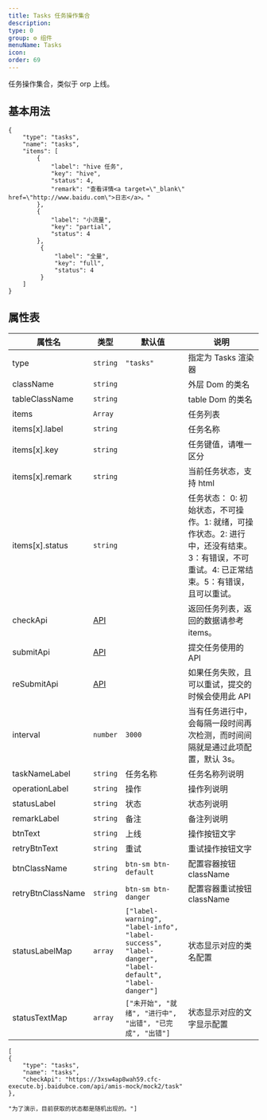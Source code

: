 ```yaml
---
title: Tasks 任务操作集合
description:
type: 0
group: ⚙ 组件
menuName: Tasks
icon:
order: 69
---
```


任务操作集合，类似于 orp 上线。

## 基本用法

```schema: scope="body"
{
    "type": "tasks",
    "name": "tasks",
    "items": [
        {
            "label": "hive 任务",
            "key": "hive",
            "status": 4,
            "remark": "查看详情<a target=\"_blank\" href=\"http://www.baidu.com\">日志</a>。"
        },
        {
            "label": "小流量",
            "key": "partial",
            "status": 4
        },
         {
             "label": "全量",
             "key": "full",
             "status": 4
         }
    ]
}
```

## 属性表

| 属性名            | 类型                | 默认值                                                                                              | 说明                                                                                                                                      |
| ----------------- | ------------------- | --------------------------------------------------------------------------------------------------- | ----------------------------------------------------------------------------------------------------------------------------------------- |
| type              | `string`            | `"tasks"`                                                                                           | 指定为 Tasks 渲染器                                                                                                                       |
| className         | `string`            |                                                                                                     | 外层 Dom 的类名                                                                                                                           |
| tableClassName    | `string`            |                                                                                                     | table Dom 的类名                                                                                                                          |
| items             | `Array`             |                                                                                                     | 任务列表                                                                                                                                  |
| items[x].label    | `string`            |                                                                                                     | 任务名称                                                                                                                                  |
| items[x].key      | `string`            |                                                                                                     | 任务键值，请唯一区分                                                                                                                      |
| items[x].remark   | `string`            |                                                                                                     | 当前任务状态，支持 html                                                                                                                   |
| items[x].status   | `string`            |                                                                                                     | 任务状态： 0: 初始状态，不可操作。1: 就绪，可操作状态。2: 进行中，还没有结束。3：有错误，不可重试。4: 已正常结束。5：有错误，且可以重试。 |
| checkApi          | [API](../types/api) |                                                                                                     | 返回任务列表，返回的数据请参考 items。                                                                                                    |
| submitApi         | [API](../types/api) |                                                                                                     | 提交任务使用的 API                                                                                                                        |
| reSubmitApi       | [API](../types/api) |                                                                                                     | 如果任务失败，且可以重试，提交的时候会使用此 API                                                                                          |
| interval          | `number`            | `3000`                                                                                              | 当有任务进行中，会每隔一段时间再次检测，而时间间隔就是通过此项配置，默认 3s。                                                             |
| taskNameLabel     | `string`            | 任务名称                                                                                            | 任务名称列说明                                                                                                                            |
| operationLabel    | `string`            | 操作                                                                                                | 操作列说明                                                                                                                                |
| statusLabel       | `string`            | 状态                                                                                                | 状态列说明                                                                                                                                |
| remarkLabel       | `string`            | 备注                                                                                                | 备注列说明                                                                                                                                |
| btnText           | `string`            | 上线                                                                                                | 操作按钮文字                                                                                                                              |
| retryBtnText      | `string`            | 重试                                                                                                | 重试操作按钮文字                                                                                                                          |
| btnClassName      | `string`            | `btn-sm btn-default`                                                                                | 配置容器按钮 className                                                                                                                    |
| retryBtnClassName | `string`            | `btn-sm btn-danger`                                                                                 | 配置容器重试按钮 className                                                                                                                |
| statusLabelMap    | `array`             | `["label-warning", "label-info", "label-success", "label-danger", "label-default", "label-danger"]` | 状态显示对应的类名配置                                                                                                                    |
| statusTextMap     | `array`             | `["未开始", "就绪", "进行中", "出错", "已完成", "出错"]`                                            | 状态显示对应的文字显示配置                                                                                                                |

```schema: scope="body"
[
{
    "type": "tasks",
    "name": "tasks",
    "checkApi": "https://3xsw4ap8wah59.cfc-execute.bj.baidubce.com/api/amis-mock/mock2/task"
},

"为了演示，目前获取的状态都是随机出现的。"]
```
